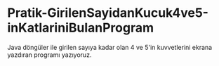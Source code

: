 # Pratik-GirilenSayidanKucuk4ve5-inKatlariniBulanProgram
Java döngüler ile girilen sayıya kadar olan 4 ve 5'in kuvvetlerini ekrana yazdıran programı yazıyoruz.
